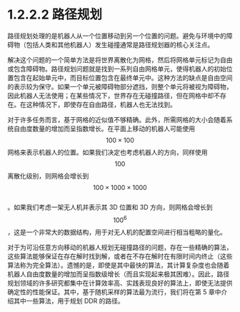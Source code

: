 # 1.2.2.2 路径规划

路径规划处理的是机器人从一个位置移动到另一个位置的问题。避免与环境中的障碍物（包括人类和其他机器人）发生碰撞通常是路径规划器的核心关注点。

解决这个问题的一个简单方法是将世界离散化为网格，然后将网格单元标记为自由或包含障碍物。路径规划问题就是找到一系列自由网格单元，使得机器人的初始位置包含在起始单元中，而目标位置包含在最终单元中。这种方法的缺点是自由空间的表示较为保守。如果一个单元被障碍物部分遮挡，则整个单元将被视为障碍物，因此机器人无法使用；在某些情况下，世界存在无碰撞路径，但在网格中却不存在。在这种情况下，即使存在自由路径，机器人也无法找到。

对于许多任务而言，基于网格的近似值不够精确。此外，所需网格的大小会随着系统自由度数量的增加而呈指数增长。在平面上移动的机器人可能使用$$100 \times 100$$网格来表示机器人的位置。如果我们决定也考虑机器人的方向，同样使用$$100$$离散化级别，则网格会增长到$$100 \times 1000 \times 1000$$\
。如果我们考虑一架无人机并表示其 3D 位置和 3D 方向，则网格会增长到\
$$100^6$$，这是一个非常大的数据结构，用于对无人机的配置空间进行相当粗略的量化。

对于为可沿任意方向移动的机器人规划无碰撞路径的问题，存在一些精确的算法，这些算法能够保证在存在解时找到解，或者在不存在解时在有限时间内终止（这些算法称为完全算法）。遗憾的是，即使是其中最快的算法，其计算复杂度也会随着机器人自由度数量的增加而呈指数级增长（而且实现起来极其困难）。因此，路径规划领域的许多研究都集中在计算效率高、实践表现良好的算法上，即使无法提供确定性的性能保证。其中，基于随机采样的算法最为流行，我们将在第 5 章中介绍其中一些算法，用于规划 DDR 的路径。

